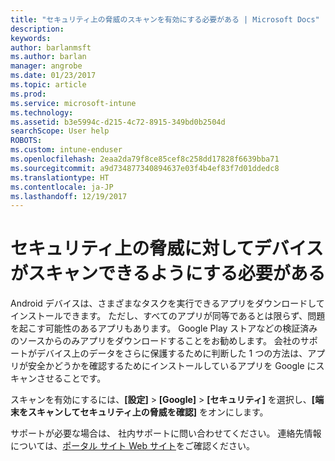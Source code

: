 ```yaml
---
title: "セキュリティ上の脅威のスキャンを有効にする必要がある | Microsoft Docs"
description: 
keywords: 
author: barlanmsft
ms.author: barlan
manager: angrobe
ms.date: 01/23/2017
ms.topic: article
ms.prod: 
ms.service: microsoft-intune
ms.technology: 
ms.assetid: b3e5994c-d215-4c72-8915-349bd0b2504d
searchScope: User help
ROBOTS: 
ms.custom: intune-enduser
ms.openlocfilehash: 2eaa2da79f8ce85cef8c258dd17828f6639bba71
ms.sourcegitcommit: a9d734877340894637e03f4b4ef83f7d01ddedc8
ms.translationtype: HT
ms.contentlocale: ja-JP
ms.lasthandoff: 12/19/2017
---
```

# <a name="you-need-to-make-your-device-able-to-scan-for-security-threats"></a>セキュリティ上の脅威に対してデバイスがスキャンできるようにする必要がある

Android デバイスは、さまざまなタスクを実行できるアプリをダウンロードしてインストールできます。 ただし、すべてのアプリが同等であるとは限らず、問題を起こす可能性のあるアプリもあります。 Google Play ストアなどの検証済みのソースからのみアプリをダウンロードすることをお勧めします。 会社のサポートがデバイス上のデータをさらに保護するために判断した 1 つの方法は、アプリが安全かどうかを確認するためにインストールしているアプリを Google にスキャンさせることです。

スキャンを有効にするには、**[設定]** > **[Google]** > **[セキュリティ]** を選択し、**[端末をスキャンしてセキュリティ上の脅威を確認]** をオンにします。

サポートが必要な場合は、 社内サポートに問い合わせてください。 連絡先情報については、[ポータル サイト Web サイト](https://portal.manage.microsoft.com#HelpDeskDialog)をご確認ください。

